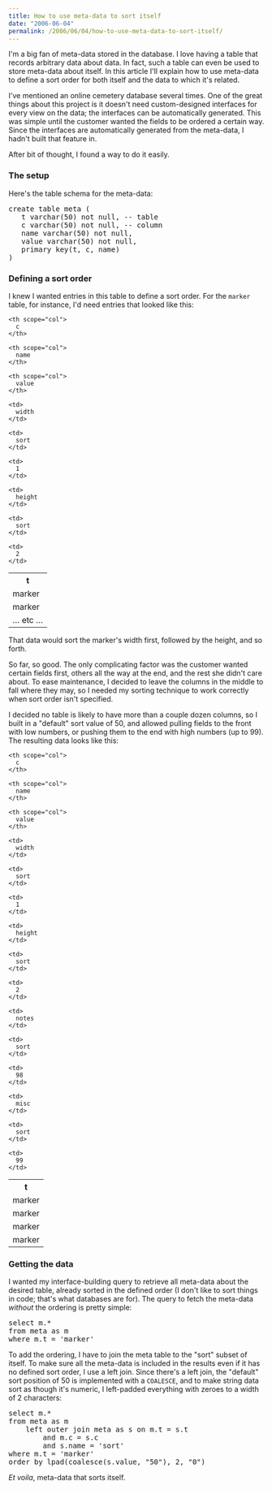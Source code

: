 ```yaml
---
title: How to use meta-data to sort itself
date: "2006-06-04"
permalink: /2006/06/04/how-to-use-meta-data-to-sort-itself/
---
```

I'm a big fan of meta-data stored in the database. I love having a table that records arbitrary data about data. In fact, such a table can even be used to store meta-data about itself. In this article I'll explain how to use meta-data to define a sort order for both itself and the data to which it's related.

I've mentioned an online cemetery database several times. One of the great things about this project is it doesn't need custom-designed interfaces for every view on the data; the interfaces can be automatically generated. This was simple until the customer wanted the fields to be ordered a certain way. Since the interfaces are automatically generated from the meta-data, I hadn't built that feature in.

After bit of thought, I found a way to do it easily.

### The setup

Here's the table schema for the meta-data:

<pre>create table meta (
   t varchar(50) not null, -- table
   c varchar(50) not null, -- column
   name varchar(50) not null,
   value varchar(50) not null,
   primary key(t, c, name)
)</pre>

### Defining a sort order

I knew I wanted entries in this table to define a sort order. For the `marker` table, for instance, I'd need entries that looked like this:

<table class="borders collapsed">
  <tr>
    <th scope="col">
      t
    </th>
    
    <th scope="col">
      c
    </th>
    
    <th scope="col">
      name
    </th>
    
    <th scope="col">
      value
    </th>
  </tr>
  
  <tr>
    <td>
      marker
    </td>
    
    <td>
      width
    </td>
    
    <td>
      sort
    </td>
    
    <td>
      1
    </td>
  </tr>
  
  <tr>
    <td>
      marker
    </td>
    
    <td>
      height
    </td>
    
    <td>
      sort
    </td>
    
    <td>
      2
    </td>
  </tr>
  
  <tr>
    <td colspan="4">
      &#8230; etc &#8230;
    </td>
  </tr>
</table>

That data would sort the marker's width first, followed by the height, and so forth.

So far, so good. The only complicating factor was the customer wanted certain fields first, others all the way at the end, and the rest she didn't care about. To ease maintenance, I decided to leave the columns in the middle to fall where they may, so I needed my sorting technique to work correctly when sort order isn't specified.

I decided no table is likely to have more than a couple dozen columns, so I built in a "default" sort value of 50, and allowed pulling fields to the front with low numbers, or pushing them to the end with high numbers (up to 99). The resulting data looks like this:

<table class="borders collapsed">
  <tr>
    <th scope="col">
      t
    </th>
    
    <th scope="col">
      c
    </th>
    
    <th scope="col">
      name
    </th>
    
    <th scope="col">
      value
    </th>
  </tr>
  
  <tr>
    <td>
      marker
    </td>
    
    <td>
      width
    </td>
    
    <td>
      sort
    </td>
    
    <td>
      1
    </td>
  </tr>
  
  <tr>
    <td>
      marker
    </td>
    
    <td>
      height
    </td>
    
    <td>
      sort
    </td>
    
    <td>
      2
    </td>
  </tr>
  
  <tr>
    <td>
      marker
    </td>
    
    <td>
      notes
    </td>
    
    <td>
      sort
    </td>
    
    <td>
      98
    </td>
  </tr>
  
  <tr>
    <td>
      marker
    </td>
    
    <td>
      misc
    </td>
    
    <td>
      sort
    </td>
    
    <td>
      99
    </td>
  </tr>
</table>

### Getting the data

I wanted my interface-building query to retrieve all meta-data about the desired table, already sorted in the defined order (I don't like to sort things in code; that's what databases are for). The query to fetch the meta-data *without* the ordering is pretty simple:

<pre>select m.*
from meta as m
where m.t = 'marker'</pre>

To add the ordering, I have to join the meta table to the "sort" subset of itself. To make sure all the meta-data is included in the results even if it has no defined sort order, I use a left join. Since there's a left join, the "default" sort position of 50 is implemented with a `COALESCE`, and to make string data sort as though it's numeric, I left-padded everything with zeroes to a width of 2 characters:

<pre>select m.*
from meta as m
    left outer join meta as s on m.t = s.t
        and m.c = s.c
        and s.name = 'sort'
where m.t = 'marker'
order by lpad(coalesce(s.value, "50"), 2, "0")</pre>

*Et voila*, meta-data that sorts itself.
